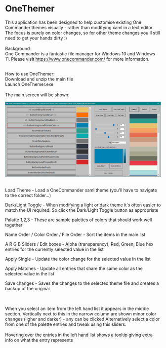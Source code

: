 # OneThemer

This application has been designed to help customise existing One Commander themes visually - rather than modifying xaml in a text editor.\
The focus is purely on color changes, so for other theme changes you'll still need to get your hands dirty :)
\
\
Background
\
One Commander is a fantastic file manager for Windows 10 and Windows 11.
Please visit https://www.onecommander.com/ for more information.



\
How to use OneThemer:  
Download and unzip the main file\
Launch OneThemer.exe\
\
The main screen will be shown:

![Screenshot](screenshot.png)

\
Load Theme - Load a OneCommander xaml theme (you'll have to navigate to the correct folder...)

Dark/Light Toggle - When modifying a light or dark theme it's often easier to match the UI required. So click the Dark/Light Toggle button as appropriate

Palatte 1,2,3 - These are sample palettes of colors that should work well together

Name Order / Color Order / File Order - Sort the items in the main list

A R G B Sliders / Edit boxes - Alpha (transparency), Red, Green, Blue hex entries for the currently selected value in the list

Apply Single - Update the color change for the selected value in the list

Apply Matches - Update all entries that share the same color as the selected value in the list

Save changes - Saves the changes to the selected theme file and creates a backup of the original



\
\
When you select an item from the left hand list it appears in the middle section. 
Vertically next to this in the narrow column are shown minor color changes (ligher and darker) - any can be clicked
Alternatively select a color from one of the palette entries and tweak using this sliders.
\
\
Hovering over the entries in the left hand list shows a tooltip giving extra info on what the entry represents



